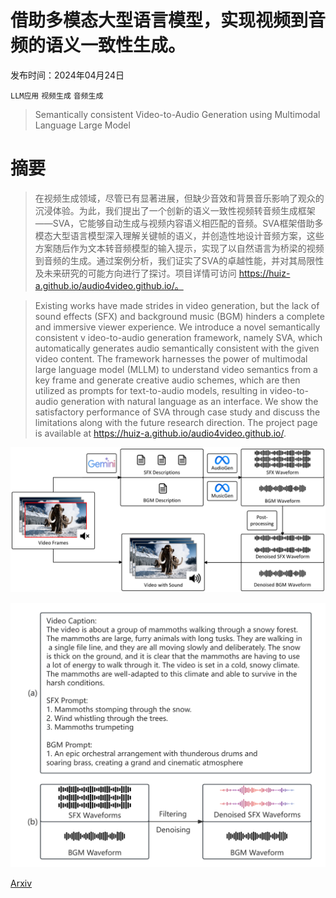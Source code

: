 # 借助多模态大型语言模型，实现视频到音频的语义一致性生成。

发布时间：2024年04月24日

`LLM应用` `视频生成` `音频生成`

> Semantically consistent Video-to-Audio Generation using Multimodal Language Large Model

# 摘要

> 在视频生成领域，尽管已有显著进展，但缺少音效和背景音乐影响了观众的沉浸体验。为此，我们提出了一个创新的语义一致性视频转音频生成框架——SVA，它能够自动生成与视频内容语义相匹配的音频。SVA框架借助多模态大型语言模型深入理解关键帧的语义，并创造性地设计音频方案，这些方案随后作为文本转音频模型的输入提示，实现了以自然语言为桥梁的视频到音频的生成。通过案例分析，我们证实了SVA的卓越性能，并对其局限性及未来研究的可能方向进行了探讨。项目详情可访问 https://huiz-a.github.io/audio4video.github.io/。

> Existing works have made strides in video generation, but the lack of sound effects (SFX) and background music (BGM) hinders a complete and immersive viewer experience. We introduce a novel semantically consistent v ideo-to-audio generation framework, namely SVA, which automatically generates audio semantically consistent with the given video content. The framework harnesses the power of multimodal large language model (MLLM) to understand video semantics from a key frame and generate creative audio schemes, which are then utilized as prompts for text-to-audio models, resulting in video-to-audio generation with natural language as an interface. We show the satisfactory performance of SVA through case study and discuss the limitations along with the future research direction. The project page is available at https://huiz-a.github.io/audio4video.github.io/.

![借助多模态大型语言模型，实现视频到音频的语义一致性生成。](../../../paper_images/2404.16305/x1.png)

![借助多模态大型语言模型，实现视频到音频的语义一致性生成。](../../../paper_images/2404.16305/x2.png)

[Arxiv](https://arxiv.org/abs/2404.16305)